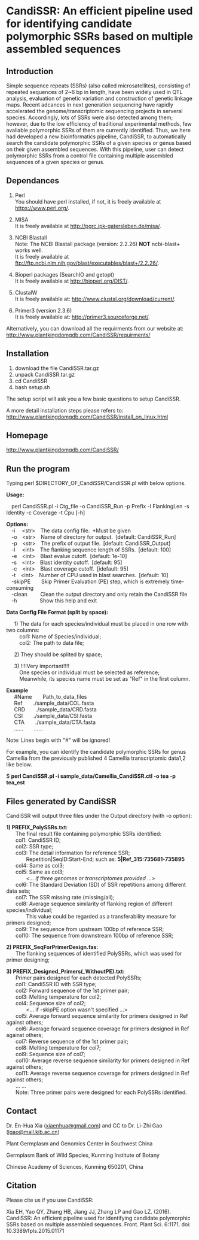 CandiSSR: An efficient pipeline used for identifying candidate polymorphic SSRs based on multiple assembled sequences
=========

Introduction
------------
Simple sequence repeats (SSRs) (also called microsatellites), consisting of repeated sequences of 2~6 bp in length, have been widely used in QTL analysis, evaluation of genetic variation and construction of genetic linkage maps. Recent adcances in next generation sequencing have rapidly accelerated the genome/transcriptomic sequencing projects in serveral species. Accordingly, lots of SSRs were also detected among them; however, due to the low efficiency of traditional experimental methods, few avaliable polymorphic SSRs of them are currently identified. Thus, we here had developed a new bioinformatics pipeline, CandiSSR, to automatically search the candidate polymorphic SSRs of a given species or genus based on their given assembled sequences. With this pipeline, user can detect polymorphic SSRs from a control file containing multiple assembled sequences of a given species or genus.

Dependances
-------------------------------
 1) Perl</br>
    You should have perl installed, if not, it is freely available at https://www.perl.org/.

 2) MISA</br>
    It is freely available at http://pgrc.ipk-gatersleben.de/misa/.

 3) NCBI Blastall</br>
    Note: The NCBI Blastall package (version: 2.2.26) <b>NOT</b> ncbi-blast+ works well.</br>
    It is freely available at ftp://ftp.ncbi.nlm.nih.gov/blast/executables/blast+/2.2.26/.

 4) Bioperl packages (SearchIO and getopt)</br>
    It is freely available at http://bioperl.org/DIST/.

 5) ClustalW</br>
    It is freely available at: http://www.clustal.org/download/current/.

 6) Primer3 (version 2.3.6)</br>
    It is freely available at: http://primer3.sourceforge.net/.

Alternatively, you can download all the requirments from our website at: http://www.plantkingdomgdb.com/CandiSSR/requirments/

Installation
------------
 1) download the file CandiSSR.tar.gz
 2) unpack CandiSSR.tar.gz
 3) cd CandiSSR
 4) bash setup.sh
 
 The setup script will ask you a few basic questions to setup CandiSSR.

A more detail installation steps please refers to: http://www.plantkingdomgdb.com/CandiSSR/install_on_linux.html

Homepage
--------
http://www.plantkingdomgdb.com/CandiSSR/

Run the program
---------------
Typing perl $DIRECTORY_OF_CandiSSR/CandiSSR.pl with below options.

<b>Usage:</b>

&emsp;perl CandiSSR.pl -i Ctg_file -o CandiSSR_Run -p Prefix -l FlankingLen -s Identity -c Coverage -t Cpu [-h]

<b>Options:</b></br>
&emsp;-i&emsp;&nbsp;\<str\>&emsp;The data config file.&ensp;*Must be given</br>
&emsp;-o&emsp;\<str\>&emsp;Name of directory for output.&ensp;\[default: CandiSSR_Run\]</br>
&emsp;-p&emsp;\<str\>&emsp;The prefix of output file.&ensp;\[default: CandiSSR_Output\]</br>
&emsp;-l&emsp;&nbsp;\<int\>&emsp;The flanking sequence length of SSRs.&ensp;\[default: 100\]</br>
&emsp;-e&emsp;\<int\>&emsp;Blast evalue cutoff.&ensp;\[default: 1e-10\]</br>
&emsp;-s&emsp;\<int\>&emsp;Blast identity cutoff.&ensp;\[default: 95\]</br>
&emsp;-c&emsp;\<int\>&emsp;Blast coverage cutoff.&ensp;\[idefault: 95\]</br>
&emsp;-t&emsp;\<int\>&emsp;Number of CPU used in blast searches.&ensp;\[default: 10\]</br>
&emsp;-skipPE&emsp;&ensp;&nbsp;&nbsp;Skip Primer Evaluation (PE) step, which is extremely time-consuming</br>
&emsp;-clean&emsp;&emsp;&ensp;Clean the output directory and only retain the CandiSSR file</br>
&emsp;-h&emsp;&emsp;&emsp;&ensp;&nbsp;&nbsp;&nbsp;Show this help and exit</br>

<b>Data Config File Format (split by space):</b>

&emsp;&ensp;1\) The data for each species/individual must be placed in one row with two columns: </br>
&emsp;&emsp;&ensp;col1: Name of Species/individual; </br>
&emsp;&emsp;&ensp;col2: The path to data file; </br>

&emsp;&ensp;2\) They should be splited by space; </br>

&emsp;&ensp;3\) !!!!Very important!!!! </br>
&emsp;&emsp;&ensp;One species or individual must be selected as reference;</br> 
&emsp;&emsp;&ensp;Meanwhile, its species name must be set as "Ref" in the first column.</br>

<b>Example</b> </br>
&emsp;&ensp;#Name &emsp;&ensp; Path_to_data_files</br> 
&emsp;&ensp;Ref &emsp;&ensp; ./sample_data/COL.fasta </br>
&emsp;&ensp;CRD &emsp;&ensp; ./sample_data/CRD.fasta </br>
&emsp;&ensp;CSI &emsp;&ensp; ./sample_data/CSI.fasta </br>
&emsp;&ensp;CTA &emsp;&ensp; ./sample_data/CTA.fasta </br>
&emsp;&ensp;...... &emsp;&ensp; ......
    
 Note: Lines begin with "#" will be ignored! 

For example, you can identify the candidate polymorphic SSRs for genus Camellia from the previously published 4 Camellia transcriptomic data1,2 like below. 

$ <b>perl CandiSSR.pl -i sample_data/Camellia_CandiSSR.ctl -o tea -p tea_est </b> 

Files generated by CandiSSR
---------------------------
CandiSSR will output three files under the Output directory (with -o option):

<b>1\) PREFIX_PolySSRs.txt:</b></br> 
&emsp;&ensp; The final result file containing polymorphic SSRs identified:</br>
&emsp;&ensp; col1: CandiSSR ID;</br>
&emsp;&ensp; col2: SSR type;</br>
&emsp;&ensp; col3: The detail information for reference SSR; </br>
&emsp;&ensp;&emsp;&ensp;&ensp;       Repetition|SeqID:Start-End; such as: <b>5|Ref_315:735681-735895</b></br>
&emsp;&ensp; col4: Same as col3;</br>
&emsp;&ensp; col5: Same as col3;</br>
&emsp;&ensp;&emsp;&ensp;&ensp;          <i><... if three genomes or transcriptomes provided ...></i></br>
&emsp;&ensp; col6: The Standard Deviation (SD) of SSR repetitions among different data sets;</br>
&emsp;&ensp; col7: The SSR missing rate (missing/all);</br>
&emsp;&ensp; col8: Average sequence similarity of flanking region of different species/individual;</br>
&emsp;&ensp;&emsp;&ensp;&ensp;          This value could be regarded as a transferability measure for primers designed;</br>
&emsp;&ensp; col9: The sequence from upstream 100bp of reference SSR; </br>
&emsp;&ensp; col10: The sequence from downstream 100bp of reference SSR;</br>

<b>2\) PREFIX_SeqForPrimerDesign.fas:</b> </br>
&emsp;&ensp; The flanking sequences of identified PolySSRs, which was used for primer designing;</br>

<b>3\) PREFIX_Designed_Primers(_WithoutPE).txt:</b> </br>
&emsp;&ensp; Primer pairs designed for each detected PolySSRs; </br>
&emsp;&ensp; col1: CandiSSR ID with SSR type;</br>
&emsp;&ensp; col2: Forward sequence of the 1st primer pair;</br>
&emsp;&ensp; col3: Melting temperature for col2; </br>
&emsp;&ensp; col4: Sequence size of col2;</br>
&emsp;&ensp;&emsp;&ensp;&ensp;          <... if -skipPE option wasn't specified ...></br>
&emsp;&ensp; col5: Average forward sequence similarity for primers designed in Ref against others;</br>
&emsp;&ensp; col6: Average forward sequence coverage for primers designed in Ref against others;</br>
&emsp;&ensp; col7: Reverse sequence of the 1st primer pair;</br>
&emsp;&ensp; col8: Melting temperature for col7; </br>
&emsp;&ensp; col9: Sequence size of col7;</br>
&emsp;&ensp; col10: Average reverse sequence similarity for primers designed in Ref against others;</br>
&emsp;&ensp; col11: Average reverse sequence coverage for primers designed in Ref against others;</br>
&emsp;&ensp; ... ...</br>
&emsp;&ensp; Note: Three primer pairs were designed for each PolySSRs identified. </br>
 
Contact
-------
Dr. En-Hua Xia (xiaenhua@gmail.com) and CC to Dr. Li-Zhi Gao (lgao@mail.kib.ac.cn)

Plant Germplasm and Genomics Center in Southwest China

Germplasm Bank of Wild Species, Kunming Institute of Botany

Chinese Academy of Sciences, Kunming 650201, China

Citation
--------
Please cite us if you use CandiSSR:

Xia EH, Yao QY, Zhang HB, Jiang JJ, Zhang LP and Gao LZ. (2016). CandiSSR: An efficient pipeline used for identifying candidate polymorphic SSRs based on multiple assembled sequences. Front. Plant Sci. 6:1171. doi: 10.3389/fpls.2015.01171
